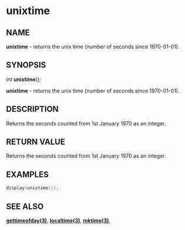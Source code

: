 # unixtime

## NAME

**unixtime** - returns the unix time (number of seconds since 1970-01-01).

## SYNOPSIS

*int* **unixtime**();

**unixtime** - returns the unix time (number of seconds since 1970-01-01).

## DESCRIPTION

Returns the seconds counted from 1st January 1970 as an integer.


## RETURN VALUE

Returns the seconds counted from 1st January 1970 as an integer.


## EXAMPLES

```cpp
display(unixtime());
```

## SEE ALSO

**[gettimeofday(3)](gettimeofday.md)**,
**[localtime(3)](localtime.md)**,
**[mktime(3)](mktime.md)**,
